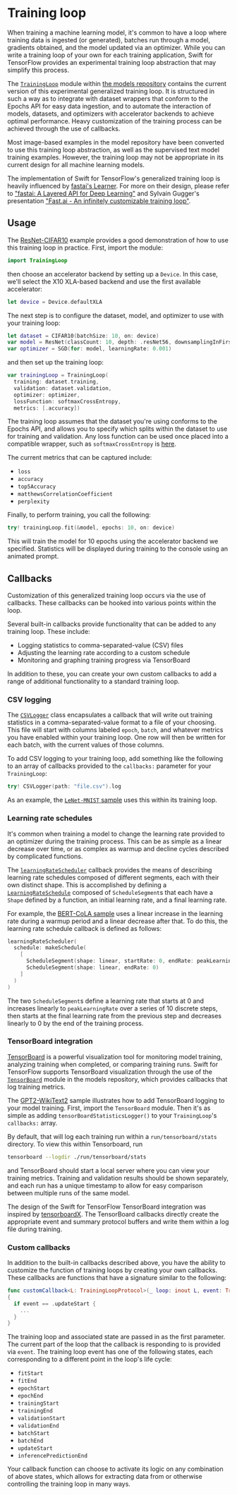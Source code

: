 # Training loop

When training a machine learning model, it's common to have a loop where training data is ingested
(or generated), batches run through a model, gradients obtained, and the model updated via an
optimizer. While you can write a training loop of your own for each training application,
Swift for TensorFlow provides an experimental training loop abstraction that may simplify this
process.

The [`TrainingLoop`](https://github.com/tensorflow/swift-models/tree/main/TrainingLoop) module
within [the models repository](https://github.com/tensorflow/swift-models) contains the current
version of this experimental generalized training loop. It is structured in such a way as to
integrate with dataset wrappers that conform to the Epochs API for easy data ingestion, and to
automate the interaction of models, datasets, and optimizers with accelerator backends to achieve
optimal performance. Heavy customization of the training process can be achieved through the use
of callbacks.

Most image-based examples in the model repository have been converted to use this training loop
abstraction, as well as the supervised text model training examples. However, the training loop may
not be appropriate in its current design for all machine learning models.

The implementation of Swift for TensorFlow's generalized training loop is heavily influenced by
[fastai's Learner](https://docs.fast.ai/learner.html). For more on their design, please refer to
["fastai: A Layered API for Deep Learning"](https://arxiv.org/abs/2002.04688) and Sylvain Gugger's
presentation
["Fast.ai - An infinitely customizable training loop"](https://www.youtube.com/watch?v=roc-dOSeehM).

## Usage

The [ResNet-CIFAR10](https://github.com/tensorflow/swift-models/tree/main/Examples/ResNet-CIFAR10) 
example provides a good demonstration of how to use this training loop in practice. First, import
the module:

```swift
import TrainingLoop
```

then choose an accelerator backend by setting up a `Device`. In this case, we'll select the X10
XLA-based backend and use the first available accelerator:

```swift
let device = Device.defaultXLA
```

The next step is to configure the dataset, model, and optimizer to use with your training loop:

```swift
let dataset = CIFAR10(batchSize: 10, on: device)
var model = ResNet(classCount: 10, depth: .resNet56, downsamplingInFirstStage: false)
var optimizer = SGD(for: model, learningRate: 0.001)
```

and then set up the training loop:

```swift
var trainingLoop = TrainingLoop(
  training: dataset.training,
  validation: dataset.validation,
  optimizer: optimizer,
  lossFunction: softmaxCrossEntropy,
  metrics: [.accuracy])
```

The training loop assumes that the dataset you're using conforms to the Epochs API, and allows you
to specify which splits within the dataset to use for training and validation. Any loss function
can be used once placed into a compatible wrapper, such as `softmaxCrossEntropy` is 
[here](https://github.com/tensorflow/swift-models/blob/main/TrainingLoop/LossFunctions.swift).

The current metrics that can be captured include:

- `loss`
- `accuracy`
- `top5Accuracy`
- `matthewsCorrelationCoefficient`
- `perplexity`

Finally, to perform training, you call the following:

```swift
try! trainingLoop.fit(&model, epochs: 10, on: device)
```

This will train the model for 10 epochs using the accelerator backend we specified. Statistics will
be displayed during training to the console using an animated prompt.

## Callbacks

Customization of this generalized training loop occurs via the use of callbacks. These callbacks can
be hooked into various points within the loop.

Several built-in callbacks provide functionality that can be added to any training loop. These 
include:

- Logging statistics to comma-separated-value (CSV) files
- Adjusting the learning rate according to a custom schedule
- Monitoring and graphing training progress via TensorBoard

In addition to these, you can create your own custom callbacks to add a range of additional
functionality to a standard training loop.

### CSV logging

The [`CSVLogger`](https://github.com/tensorflow/swift-models/blob/main/TrainingLoop/Callbacks/CSVLogger.swift) 
class encapsulates a callback that will write out training statistics in a comma-separated-value 
format to a file of your choosing. This file will start with columns labeled `epoch`, `batch`, and 
whatever metrics you have enabled within your training loop. One row will then be written for each
batch, with the current values of those columns.

To add CSV logging to your training loop, add something like the following to an array of callbacks
provided to the `callbacks:` parameter for your `TrainingLoop`:

```swift
try! CSVLogger(path: "file.csv").log
```

As an example, the [`LeNet-MNIST` sample](https://github.com/tensorflow/swift-models/blob/main/Examples/LeNet-MNIST/main.swift#L52) 
uses this within its training loop.

### Learning rate schedules

It's common when training a model to change the learning rate provided to an optimizer during the
training process. This can be as simple as a linear decrease over time, or as complex as warmup and
decline cycles described by complicated functions.

The [`learningRateScheduler`](https://github.com/tensorflow/swift-models/blob/main/TrainingLoop/Callbacks/LearningRateScheduler/LearningRateScheduler.swift)
callback provides the means of describing learning rate schedules composed of different segments, 
each with their own distinct shape. This is accomplished by defining a
[`LearningRateSchedule`](https://github.com/tensorflow/swift-models/blob/main/TrainingLoop/Callbacks/LearningRateScheduler/LearningRateSchedule.swift)
composed of `ScheduleSegment`s that each have a `Shape` defined by a function, an initial learning
rate, and a final learning rate.

For example, the [BERT-CoLA sample](https://github.com/tensorflow/swift-models/blob/main/Examples/BERT-CoLA/main.swift)
uses a linear increase in the learning rate during a warmup period and a linear decrease after that.
To do this, the learning rate schedule callback is defined as follows:

```swift
learningRateScheduler(
  schedule: makeSchedule(
    [
      ScheduleSegment(shape: linear, startRate: 0, endRate: peakLearningRate, stepCount: 10),
      ScheduleSegment(shape: linear, endRate: 0)
    ]
  )
)
```

The two `ScheduleSegment`s define a learning rate that starts at 0 and increases linearly to
`peakLearningRate` over a series of 10 discrete steps, then starts at the final learning rate from
the previous step and decreases linearly to 0 by the end of the training process.

### TensorBoard integration

[TensorBoard](https://www.tensorflow.org/tensorboard) is a powerful visualization tool for 
monitoring model training, analyzing training when completed, or comparing training runs. Swift for
TensorFlow supports TensorBoard visualization through the use of the
[`TensorBoard`](https://github.com/tensorflow/swift-models/tree/main/TensorBoard) module in the 
models repository, which provides callbacks that log training metrics.

The [GPT2-WikiText2](https://github.com/tensorflow/swift-models/tree/main/Examples/GPT2-WikiText2)
sample illustrates how to add TensorBoard logging to your model training. First, import the
`TensorBoard` module. Then it's as simple as adding `tensorBoardStatisticsLogger()` to your
`TrainingLoop`'s `callbacks:` array.

By default, that will log each training run within a `run/tensorboard/stats` directory. To view this
within Tensorboard, run 

```sh
tensorboard --logdir ./run/tensorboard/stats
```

and TensorBoard should start a local server where you can view your training metrics. Training and
validation results should be shown separately, and each run has a unique timestamp to allow for
easy comparison between multiple runs of the same model.

The design of the Swift for TensorFlow TensorBoard integration was inspired by 
[tensorboardX](https://github.com/lanpa/tensorboardX). The TensorBoard callbacks directly create the
appropriate event and summary protocol buffers and write them within a log file during training.

### Custom callbacks

In addition to the built-in callbacks described above, you have the ability to customize the
function of training loops by creating your own callbacks. These callbacks are functions that 
have a signature similar to the following:

```swift
func customCallback<L: TrainingLoopProtocol>(_ loop: inout L, event: TrainingLoopEvent) throws
{
  if event == .updateStart {
    ...
  }
}
```

The training loop and associated state are passed in as the first parameter. The current part of
the loop that the callback is responding to is provided via `event`. The training loop event has
one of the following states, each corresponding to a different point in the loop's life cycle:

- `fitStart`
- `fitEnd`
- `epochStart`
- `epochEnd`
- `trainingStart`
- `trainingEnd`
- `validationStart`
- `validationEnd`
- `batchStart`
- `batchEnd`
- `updateStart`
- `inferencePredictionEnd`

Your callback function can choose to activate its logic on any combination of above states, which
allows for extracting data from or otherwise controlling the training loop in many ways.